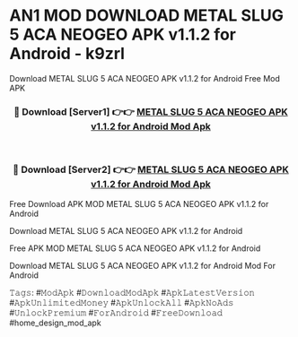 # AN1 MOD DOWNLOAD METAL SLUG 5 ACA NEOGEO APK v1.1.2 for Android - k9zrl
Download METAL SLUG 5 ACA NEOGEO APK v1.1.2 for Android Free Mod APK

<div align="center">
<h3>🔴 Download [Server1] 👉👉 <a href="https://apk-comot.site?title=METAL_SLUG_5_ACA_NEOGEO_APK_v1.1.2_for_Android">METAL SLUG 5 ACA NEOGEO APK v1.1.2 for Android Mod Apk</a></h3><br>

<h3>🔴 Download [Server2] 👉👉 <a href="https://apk-comot.site?title=METAL_SLUG_5_ACA_NEOGEO_APK_v1.1.2_for_Android">METAL SLUG 5 ACA NEOGEO APK v1.1.2 for Android Mod Apk</a></h3>
</div>


Free Download APK MOD METAL SLUG 5 ACA NEOGEO APK v1.1.2 for Android

Download METAL SLUG 5 ACA NEOGEO APK v1.1.2 for Android 

Free APK MOD METAL SLUG 5 ACA NEOGEO APK v1.1.2 for Android 

Download METAL SLUG 5 ACA NEOGEO APK v1.1.2 for Android Mod For Android

𝚃𝚊𝚐𝚜: #𝙼𝚘𝚍𝙰𝚙𝚔 #𝙳𝚘𝚠𝚗𝚕𝚘𝚊𝚍𝙼𝚘𝚍𝙰𝚙𝚔 #𝙰𝚙𝚔𝙻𝚊𝚝𝚎𝚜𝚝𝚅𝚎𝚛𝚜𝚒𝚘𝚗 #𝙰𝚙𝚔𝚄𝚗𝚕𝚒𝚖𝚒𝚝𝚎𝚍𝙼𝚘𝚗𝚎𝚢 #𝙰𝚙𝚔𝚄𝚗𝚕𝚘𝚌𝚔𝙰𝚕𝚕 #𝙰𝚙𝚔𝙽𝚘𝙰𝚍𝚜 #𝚄𝚗𝚕𝚘𝚌𝚔𝙿𝚛𝚎𝚖𝚒𝚞𝚖 #𝙵𝚘𝚛𝙰𝚗𝚍𝚛𝚘𝚒𝚍 #𝙵𝚛𝚎𝚎𝙳𝚘𝚠𝚗𝚕𝚘𝚊𝚍 #home_design_mod_apk